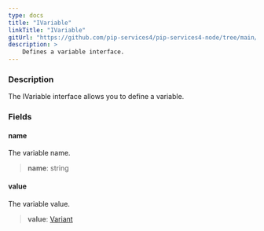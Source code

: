 ```yaml
---
type: docs
title: "IVariable"
linkTitle: "IVariable"
gitUrl: "https://github.com/pip-services4/pip-services4-node/tree/main/pip-services4-expressions-node"
description: > 
    Defines a variable interface.
---
```


### Description

The IVariable interface allows you to define a variable.


### Fields

<span class="hide-title-link">

#### name
The variable name.
> **name**: string

#### value
The variable value.
> **value**: [Variant](../../../variants/variant)

</span>
